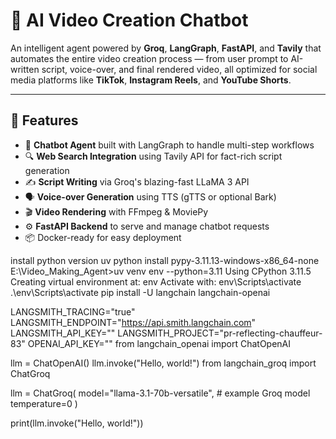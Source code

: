  # 🎥 AI Video Creation Chatbot

An intelligent agent powered by **Groq**, **LangGraph**, **FastAPI**, and **Tavily** that automates the entire video creation process — from user prompt to AI-written script, voice-over, and final rendered video, all optimized for social media platforms like **TikTok**, **Instagram Reels**, and **YouTube Shorts**.

---

## 📌 Features

- 🧠 **Chatbot Agent** built with LangGraph to handle multi-step workflows
- 🔍 **Web Search Integration** using Tavily API for fact-rich script generation
- ✍️ **Script Writing** via Groq's blazing-fast LLaMA 3 API
- 🗣️ **Voice-over Generation** using TTS (gTTS or optional Bark)
- 🎬 **Video Rendering** with FFmpeg & MoviePy
- ⚙️ **FastAPI Backend** to serve and manage chatbot requests
- 📦 Docker-ready for easy deployment





install python version
uv python install pypy-3.11.13-windows-x86_64-none  
E:\Video_Making_Agent>uv venv env --python=3.11
Using CPython 3.11.5
Creating virtual environment at: env
Activate with: env\Scripts\activate
.\env\Scripts\activate
pip install -U langchain langchain-openai

LANGSMITH_TRACING="true"
LANGSMITH_ENDPOINT="https://api.smith.langchain.com"
LANGSMITH_API_KEY="<your-api-key>"
LANGSMITH_PROJECT="pr-reflecting-chauffeur-83"
OPENAI_API_KEY="<your-openai-api-key>"
from langchain_openai import ChatOpenAI

llm = ChatOpenAI()
llm.invoke("Hello, world!")
from langchain_groq import ChatGroq

llm = ChatGroq(
    model="llama-3.1-70b-versatile",  # example Groq model
    temperature=0
)

print(llm.invoke("Hello, world!"))
